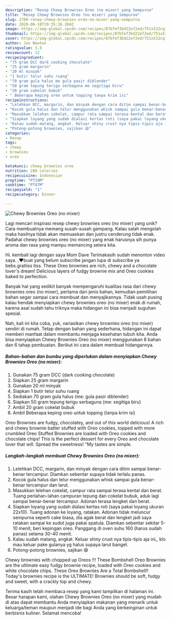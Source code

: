```yaml
---
description: "Resep Chewy Brownies Oreo (no mixer) yang Sempurna"
title: "Resep Chewy Brownies Oreo (no mixer) yang Sempurna"
slug: 2788-resep-chewy-brownies-oreo-no-mixer-yang-sempurna
date: 2020-06-18T19:35:26.204Z
image: https://img-global.cpcdn.com/recipes/87bfef3bd22ef2ed/751x532cq70/chewy-brownies-oreo-no-mixer-foto-resep-utama.jpg
thumbnail: https://img-global.cpcdn.com/recipes/87bfef3bd22ef2ed/751x532cq70/chewy-brownies-oreo-no-mixer-foto-resep-utama.jpg
cover: https://img-global.cpcdn.com/recipes/87bfef3bd22ef2ed/751x532cq70/chewy-brownies-oreo-no-mixer-foto-resep-utama.jpg
author: Jon Newton
ratingvalue: 3.8
reviewcount: 12
recipeingredient:
- "75 gram DCC dark cooking chocolate"
- "25 gram margarin"
- "20 ml minyak"
- "1 butir telur suhu ruang"
- "70 gram gula halus me gula pasir diblender"
- "50 gram tepung terigu serbaguna me segitiga biru"
- "20 gram cokelat bubuk"
- " Beberapa keping oreo untuk topping tanpa krim isi"
recipeinstructions:
- "Lelehkan DCC, margarin, dan minyak dengan cara ditim sampai benar-benar tercampur. Diamkan sebentar supaya tidak terlalu panas."
- "Kocok gula halus dan telur menggunakan whisk sampai gula benar-benar tercampur dan larut."
- "Masukkan lelehan cokelat, campur rata sampai terasa kental dan berat. Tuang perlahan-lahan campuran tepung dan cokelat bubuk, aduk lagi sampai benar-benar tercampur. Adonan terasa lengket dan berat."
- "Siapkan loyang yang sudah dialasi kertas roti (saya pakai loyang ukuran 22x10). Tuang adonan ke loyang, ratakan. Adonan tidak meluncur sempurna seperti cake biasa, dia agak berat dan lengket jadi saya ratakan sampai ke sudut juga pakai spatula. Diamkan sebentar sekitar 5-10 menit, beri kepingan oreo. Panggang di oven suhu 160 (harus sudah panas) selama 30-40 menit."
- "Kalau sudah matang, angkat. Keluar shiny crust nya tipis-tipis aja ini,, klo mau keluar pake gulanya yg halus supaya larut banget."
- "Potong-potong brownies, sajikan 😄"
categories:
- Resep
tags:
- chewy
- brownies
- oreo

katakunci: chewy brownies oreo 
nutrition: 289 calories
recipecuisine: Indonesian
preptime: "PT29M"
cooktime: "PT47M"
recipeyield: "1"
recipecategory: Dinner

---
```



![Chewy Brownies Oreo (no mixer)](https://img-global.cpcdn.com/recipes/87bfef3bd22ef2ed/751x532cq70/chewy-brownies-oreo-no-mixer-foto-resep-utama.jpg)

Lagi mencari inspirasi resep chewy brownies oreo (no mixer) yang unik? Cara membuatnya memang susah-susah gampang. Kalau salah mengolah maka hasilnya tidak akan memuaskan dan justru cenderung tidak enak. Padahal chewy brownies oreo (no mixer) yang enak harusnya sih punya aroma dan rasa yang mampu memancing selera kita.

Hi. kembali lagi dengan saya Mom Dave Terimakasih sudah menonton video saya. ,❤️buat yang belum subscribe jangan lupa di subscribe ya bebs.gratiiss tiss. These Oreo brownies are rich, chewy and a chocolate lover&#39;s dream! Delicious layers of fudgy brownie mix and Oreo cookies baked to perfection.

Banyak hal yang sedikit banyak mempengaruhi kualitas rasa dari chewy brownies oreo (no mixer), pertama dari jenis bahan, kemudian pemilihan bahan segar sampai cara membuat dan menyajikannya. Tidak usah pusing kalau hendak menyiapkan chewy brownies oreo (no mixer) enak di rumah, karena asal sudah tahu triknya maka hidangan ini bisa menjadi suguhan spesial.


Nah, kali ini kita coba, yuk, variasikan chewy brownies oreo (no mixer) sendiri di rumah. Tetap dengan bahan yang sederhana, hidangan ini dapat memberi manfaat dalam membantu menjaga kesehatan tubuh kita. Anda bisa menyiapkan Chewy Brownies Oreo (no mixer) menggunakan 8 bahan dan 6 tahap pembuatan. Berikut ini cara dalam membuat hidangannya.

<!--inarticleads1-->

##### Bahan-bahan dan bumbu yang diperlukan dalam menyiapkan Chewy Brownies Oreo (no mixer):

1. Gunakan 75 gram DCC (dark cooking chocolate)
1. Siapkan 25 gram margarin
1. Gunakan 20 ml minyak
1. Siapkan 1 butir telur suhu ruang
1. Sediakan 70 gram gula halus (me: gula pasir diblender)
1. Siapkan 50 gram tepung terigu serbaguna (me: segitiga biru)
1. Ambil 20 gram cokelat bubuk
1. Ambil  Beberapa keping oreo untuk topping (tanpa krim isi)


Oreo Brownies are fudgy, chocolatey, and out of this world delicious! A rich and chewy brownie batter stuffed with Oreo cookies, topped with more crumbled Oreo Stuffed Brownies are loaded with Oreo cookies and chocolate chips! This is the perfect dessert for every Oreo and chocolate lover that will. Spread the sweetness! &#34;My tastes are simple. 

<!--inarticleads2-->

##### Langkah-langkah membuat Chewy Brownies Oreo (no mixer):

1. Lelehkan DCC, margarin, dan minyak dengan cara ditim sampai benar-benar tercampur. Diamkan sebentar supaya tidak terlalu panas.
1. Kocok gula halus dan telur menggunakan whisk sampai gula benar-benar tercampur dan larut.
1. Masukkan lelehan cokelat, campur rata sampai terasa kental dan berat. Tuang perlahan-lahan campuran tepung dan cokelat bubuk, aduk lagi sampai benar-benar tercampur. Adonan terasa lengket dan berat.
1. Siapkan loyang yang sudah dialasi kertas roti (saya pakai loyang ukuran 22x10). Tuang adonan ke loyang, ratakan. Adonan tidak meluncur sempurna seperti cake biasa, dia agak berat dan lengket jadi saya ratakan sampai ke sudut juga pakai spatula. Diamkan sebentar sekitar 5-10 menit, beri kepingan oreo. Panggang di oven suhu 160 (harus sudah panas) selama 30-40 menit.
1. Kalau sudah matang, angkat. Keluar shiny crust nya tipis-tipis aja ini,, klo mau keluar pake gulanya yg halus supaya larut banget.
1. Potong-potong brownies, sajikan 😄


Chewy brownies with chopped up Oreos !!! These Bombshell Oreo Brownies are the ultimate easy fudgy brownie recipe, loaded with Oreo cookies and white chocolate chips. These Oreo Brownies Are a Total Bombshell!! Today&#39;s brownies recipe is the ULTIMATE! Brownies should be soft, fudgy and sweet, with a crackly top and chewy. 

Terima kasih telah membaca resep yang kami tampilkan di halaman ini. Besar harapan kami, olahan Chewy Brownies Oreo (no mixer) yang mudah di atas dapat membantu Anda menyiapkan makanan yang menarik untuk keluarga/teman maupun menjadi ide bagi Anda yang berkeinginan untuk berbisnis kuliner. Selamat mencoba!
